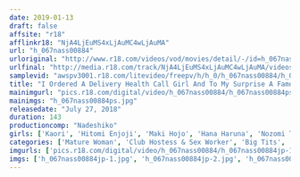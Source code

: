 ```yaml
---
date: 2019-01-13
draft: false
affsite: "r18"
afflinkr18: "NjA4LjEuMS4xLjAuMC4wLjAuMA"
url: "h_067nass00884"
urloriginal: "http://www.r18.com/videos/vod/movies/detail/-/id=h_067nass00884"
urlfinal: "http://media.r18.com/track/NjA4LjEuMS4xLjAuMC4wLjAuMA/videos/vod/movies/detail/-/id=h_067nass00884"
samplevid: "awspv3001.r18.com/litevideo/freepv/h/h_0/h_067nass00884/h_067nass00884_dmb_w.mp4"
title: "I Ordered A Delivery Health Call Girl And To My Surprise A Famous AV Actress Came Over! She Was Pleasantly Surprised By My Bigger-Than-Average Cock, And So I Decided To Abandon My Pride And Beg Her For A Forbidden Fuck!! 3"
mainimgurl: "pics.r18.com/digital/video/h_067nass00884/h_067nass00884ps.jpg"
mainimgs: "h_067nass00884ps.jpg"
releasedate: "July 27, 2018"
duration: 143
productioncomp: "Nadeshiko"
girls: ['Kaori', 'Hitomi Enjoji', 'Maki Hojo', 'Hana Haruna', 'Nozomi Tanihara', 'Iroha Narumiya', 'Aki Sasaki']
categories: ['Mature Woman', 'Club Hostess & Sex Worker', 'Big Tits', 'POV', 'Compilation', 'Hi-Def']
imgurls: ['pics.r18.com/digital/video/h_067nass00884/h_067nass00884jp-1.jpg', 'pics.r18.com/digital/video/h_067nass00884/h_067nass00884jp-2.jpg', 'pics.r18.com/digital/video/h_067nass00884/h_067nass00884jp-3.jpg', 'pics.r18.com/digital/video/h_067nass00884/h_067nass00884jp-4.jpg', 'pics.r18.com/digital/video/h_067nass00884/h_067nass00884jp-5.jpg', 'pics.r18.com/digital/video/h_067nass00884/h_067nass00884jp-6.jpg', 'pics.r18.com/digital/video/h_067nass00884/h_067nass00884jp-7.jpg', 'pics.r18.com/digital/video/h_067nass00884/h_067nass00884jp-8.jpg', 'pics.r18.com/digital/video/h_067nass00884/h_067nass00884jp-9.jpg', 'pics.r18.com/digital/video/h_067nass00884/h_067nass00884jp-10.jpg', 'pics.r18.com/digital/video/h_067nass00884/h_067nass00884jp-11.jpg', 'pics.r18.com/digital/video/h_067nass00884/h_067nass00884jp-12.jpg', 'pics.r18.com/digital/video/h_067nass00884/h_067nass00884jp-13.jpg', 'pics.r18.com/digital/video/h_067nass00884/h_067nass00884jp-14.jpg', 'pics.r18.com/digital/video/h_067nass00884/h_067nass00884jp-15.jpg', 'pics.r18.com/digital/video/h_067nass00884/h_067nass00884jp-16.jpg', 'pics.r18.com/digital/video/h_067nass00884/h_067nass00884jp-17.jpg', 'pics.r18.com/digital/video/h_067nass00884/h_067nass00884jp-18.jpg', 'pics.r18.com/digital/video/h_067nass00884/h_067nass00884jp-19.jpg', 'pics.r18.com/digital/video/h_067nass00884/h_067nass00884jp-20.jpg']
imgs: ['h_067nass00884jp-1.jpg', 'h_067nass00884jp-2.jpg', 'h_067nass00884jp-3.jpg', 'h_067nass00884jp-4.jpg', 'h_067nass00884jp-5.jpg', 'h_067nass00884jp-6.jpg', 'h_067nass00884jp-7.jpg', 'h_067nass00884jp-8.jpg', 'h_067nass00884jp-9.jpg', 'h_067nass00884jp-10.jpg', 'h_067nass00884jp-11.jpg', 'h_067nass00884jp-12.jpg', 'h_067nass00884jp-13.jpg', 'h_067nass00884jp-14.jpg', 'h_067nass00884jp-15.jpg', 'h_067nass00884jp-16.jpg', 'h_067nass00884jp-17.jpg', 'h_067nass00884jp-18.jpg', 'h_067nass00884jp-19.jpg', 'h_067nass00884jp-20.jpg']
---
```

